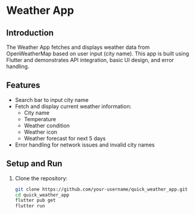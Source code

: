 # Weather App

## Introduction
The Weather App fetches and displays weather data from OpenWeatherMap based on user input (city name). 
This app is built using Flutter and demonstrates API integration, basic UI design, and error handling.

## Features
- Search bar to input city name
- Fetch and display current weather information:
    - City name
    - Temperature
    - Weather condition
    - Weather icon
    - Weather forecast for next 5 days
- Error handling for network issues and invalid city names

## Setup and Run
1. Clone the repository:
   ```bash
   git clone https://github.com/your-username/quick_weather_app.git
   cd quick_weather_app
   flutter pub get
   flutter run
